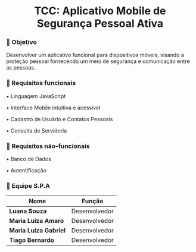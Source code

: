 <h1 align="center"> TCC: Aplicativo Mobile de Segurança Pessoal Ativa </h1>

### 🎯 Objetivo
Desenvolver um aplicativo funcional para dispositivos móveis, visando a proteção pessoal fornecendo um meio de segurança e comunicação entre as pessoas.

### 📍 Requisitos funcionais
•	Linguagem JavaScript

• Interface Mobile intuitiva e acessível

• Cadastro de Usuário e Contatos Pessoais

• Consulta de Servidoria

### 📍 Requisitos não-funcionais

•	Banco de Dados

• Autentificação

### 👥 Equipe S.P.A

|Nome|Função
| -------- |-------- |
|**Luana Souza**|Desenvolvedor|
|**Maria Luiza Amaro**|Desenvolvedor |
|**Maria Luiza Gabriel**|Desenvolvedor |
|**Tiago Bernardo**|Desenvolvedor |

